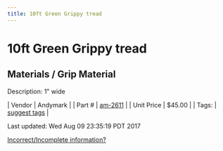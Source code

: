 ```yaml
---
title: 10ft Green Grippy tread
---
```


# 10ft Green Grippy tread
## Materials / Grip Material
Description: 	1" wide 

| Vendor | Andymark | 
| Part # | [am-2611](http://www.andymark.com/product-p/am-2611.htm) | 
| Unit Price | $45.00 | 
| Tags: | [suggest tags](https://docs.google.com/forms/d/e/1FAIpQLSeWyY8v3RgOty-MyWmh9U0iivNYN_molChYyS-0U-o-kOAv_g/viewform) | 

Last updated: Wed Aug 09 23:35:19 PDT 2017

 [Incorrect/Incomplete information?](https://docs.google.com/forms/d/e/1FAIpQLSeWyY8v3RgOty-MyWmh9U0iivNYN_molChYyS-0U-o-kOAv_g/viewform)